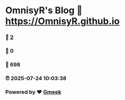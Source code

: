 # OmnisyR's Blog :link: https://OmnisyR.github.io 
### :page_facing_up: [2](https://OmnisyR.github.io/tag.html) 
### :speech_balloon: 0 
### :hibiscus: 698 
### :alarm_clock: 2025-07-24 10:03:38 
### Powered by :heart: [Gmeek](https://github.com/Meekdai/Gmeek)
